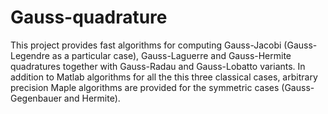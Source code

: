 # Gauss-quadrature
This project provides fast algorithms for computing Gauss-Jacobi (Gauss-Legendre as a particular case), Gauss-Laguerre and Gauss-Hermite quadratures together with Gauss-Radau and Gauss-Lobatto variants. In addition to Matlab algorithms for all the this three classical cases, arbitrary precision Maple algorithms are provided for the symmetric cases (Gauss-Gegenbauer and Hermite). 
